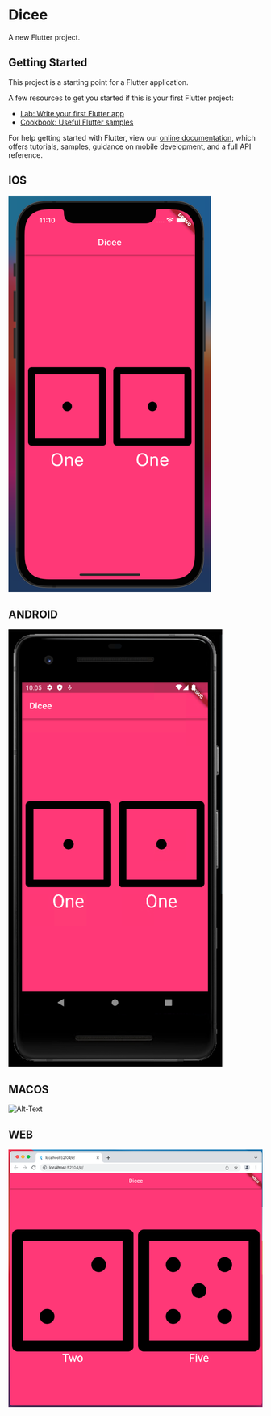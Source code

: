 # Dicee

A new Flutter project.

## Getting Started

This project is a starting point for a Flutter application.

A few resources to get you started if this is your first Flutter project:

- [Lab: Write your first Flutter app](https://flutter.dev/docs/get-started/codelab)
- [Cookbook: Useful Flutter samples](https://flutter.dev/docs/cookbook)

For help getting started with Flutter, view our
[online documentation](https://flutter.dev/docs), which offers tutorials,
samples, guidance on mobile development, and a full API reference.

## IOS

![Alt-Text](/screenshots/dicee_ios.png)

## ANDROID

![Alt-Text](/screenshots/dicee_android.png)

## MACOS

![Alt-Text](/screenshots/dicee_macos.png)

## WEB

![Alt-Text](/screenshots/dicee_web.png)
